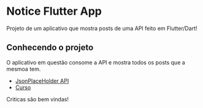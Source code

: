 # Notice Flutter App

Projeto de um aplicativo que mostra posts de uma API feito em Flutter/Dart!

## Conhecendo o projeto
O aplicativo em questão consome a API e mostra todos os posts que a mesmoa tem. 

- [JsonPlaceHolder API](https://jsonplaceholder.typicode.com/)
- [Curso](https://youtube.com/playlist?list=PLRpTFz5_57cvo0CHf-AnojOvpznz8YO7S)

Criticas são bem vindas!
